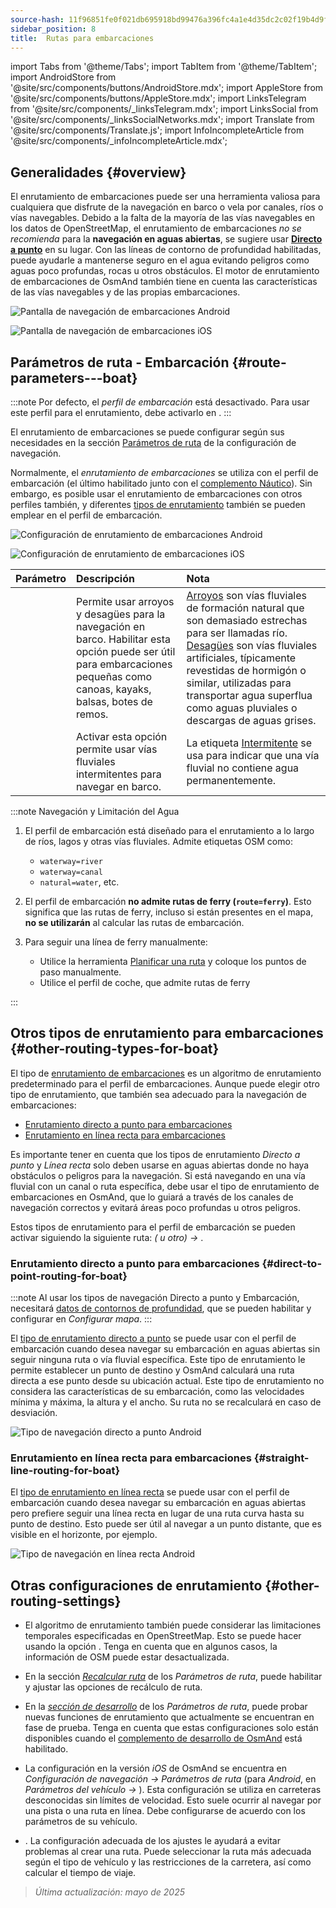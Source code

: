 ```yaml
---
source-hash: 11f96851fe0f021db695918bd99476a396fc4a1e4d35dc2c02f19b4d9f965751
sidebar_position: 8
title:  Rutas para embarcaciones
---
```

import Tabs from '@theme/Tabs';
import TabItem from '@theme/TabItem';
import AndroidStore from '@site/src/components/buttons/AndroidStore.mdx';
import AppleStore from '@site/src/components/buttons/AppleStore.mdx';
import LinksTelegram from '@site/src/components/_linksTelegram.mdx';
import LinksSocial from '@site/src/components/_linksSocialNetworks.mdx';
import Translate from '@site/src/components/Translate.js';
import InfoIncompleteArticle from '@site/src/components/_infoIncompleteArticle.mdx';



## Generalidades {#overview}

El enrutamiento de embarcaciones puede ser una herramienta valiosa para cualquiera que disfrute de la navegación en barco o vela por canales, ríos o vías navegables. Debido a la falta de la mayoría de las vías navegables en los datos de OpenStreetMap, el enrutamiento de embarcaciones *no se recomienda* para la **navegación en aguas abiertas**, se sugiere usar **[Directo a punto](#direct-to-point-routing-for-boat)** en su lugar. Con las líneas de contorno de profundidad habilitadas, puede ayudarle a mantenerse seguro en el agua evitando peligros como aguas poco profundas, rocas u otros obstáculos.
El motor de enrutamiento de embarcaciones de OsmAnd también tiene en cuenta las características de las vías navegables y de las propias embarcaciones.

<Tabs groupId="operating-systems" queryString="current-os">

<TabItem value="android" label="Android">

![Pantalla de navegación de embarcaciones Android](@site/static/img/navigation/boat/boat_navigation_android.png)

</TabItem>

<TabItem value="ios" label="iOS">

![Pantalla de navegación de embarcaciones iOS](@site/static/img/navigation/boat/boat_navigation_ios.png)

</TabItem>

</Tabs>

## Parámetros de ruta - Embarcación {#route-parameters---boat}

:::note
Por defecto, el *perfil de embarcación* está desactivado. Para usar este perfil para el enrutamiento, debe activarlo en *<Translate android="true" ids="shared_string_menu,shared_string_settings,application_profiles"/>*.
:::

El enrutamiento de embarcaciones se puede configurar según sus necesidades en la sección [Parámetros de ruta](../../navigation/guidance/navigation-settings.md#route-parameters) de la configuración de navegación.

Normalmente, el *enrutamiento de embarcaciones* se utiliza con el perfil de embarcación (el último habilitado junto con el [complemento Náutico](../../plugins/nautical-charts.md)). Sin embargo, es posible usar el enrutamiento de embarcaciones con otros perfiles también, y diferentes [tipos de enrutamiento](#other-routing-types-for-boat) también se pueden emplear en el perfil de embarcación.


<Tabs groupId="operating-systems" queryString="current-os">

<TabItem value="android" label="Android">


![Configuración de enrutamiento de embarcaciones Android](@site/static/img/navigation/routing/boat_routing_andr.png)

</TabItem>

<TabItem value="ios" label="iOS">

![Configuración de enrutamiento de embarcaciones iOS](@site/static/img/navigation/routing/boat_routing_ios.png)

</TabItem>

</Tabs>

| Parámetro | Descripción | Nota |
|:------------|:---------------|:---------------|
| *<Translate android="true" ids="routing_attr_allow_streams_name"/>* | Permite usar arroyos y desagües para la navegación en barco. Habilitar esta opción puede ser útil para embarcaciones pequeñas como canoas, kayaks, balsas, botes de remos. | [Arroyos](https://wiki.openstreetmap.org/wiki/Tag:waterway%3Dstream) son vías fluviales de formación natural que son demasiado estrechas para ser llamadas río. [Desagües](https://wiki.openstreetmap.org/wiki/Tag:waterway%3Ddrain) son vías fluviales artificiales, típicamente revestidas de hormigón o similar, utilizadas para transportar agua superflua como aguas pluviales o descargas de aguas grises.|
| *<Translate android="true" ids="routing_attr_allow_intermittent_name"/>* | Activar esta opción permite usar vías fluviales intermitentes para navegar en barco. | La etiqueta [Intermitente](https://wiki.openstreetmap.org/wiki/Key:intermittent) se usa para indicar que una vía fluvial no contiene agua permanentemente. |


:::note Navegación y Limitación del Agua

1. El perfil de embarcación está diseñado para el enrutamiento a lo largo de ríos, lagos y otras vías fluviales. Admite etiquetas OSM como:
    - `waterway=river`
    - `waterway=canal`
    - `natural=water`, etc.

2. El perfil de embarcación **no admite rutas de ferry (`route=ferry`)**. Esto significa que las rutas de ferry, incluso si están presentes en el mapa, **no se utilizarán** al calcular las rutas de embarcación.

3. Para seguir una línea de ferry manualmente:

    - Utilice la herramienta [Planificar una ruta](../../plan-route/create-route.md) y coloque los puntos de paso manualmente.
    - Utilice el perfil de coche, que admite rutas de ferry

:::

## Otros tipos de enrutamiento para embarcaciones {#other-routing-types-for-boat}

El tipo de [enrutamiento de embarcaciones](#route-parameters---boat) es un algoritmo de enrutamiento predeterminado para el perfil de embarcaciones. Aunque puede elegir otro tipo de enrutamiento, que también sea adecuado para la navegación de embarcaciones:

 - [Enrutamiento directo a punto para embarcaciones](./boat-navigation.md#direct-to-point-routing-for-boat)
 - [Enrutamiento en línea recta para embarcaciones](./boat-navigation.md#straight-line-routing-for-boat)

Es importante tener en cuenta que los tipos de enrutamiento *Directo a punto* y *Línea recta* solo deben usarse en aguas abiertas donde no haya obstáculos o peligros para la navegación. Si está navegando en una vía fluvial con un canal o ruta específica, debe usar el tipo de enrutamiento de embarcaciones en OsmAnd, que lo guiará a través de los canales de navegación correctos y evitará áreas poco profundas u otros peligros.

Estos tipos de enrutamiento para el perfil de embarcación se pueden activar siguiendo la siguiente ruta: *<Translate android="true" ids="shared_string_menu,shared_string_settings,configure_profile"/> (<Translate android="true" ids="app_mode_boat"/> u otro) → <Translate android="true" ids="routing_settings_2,nav_type_hint"/>*.


### Enrutamiento directo a punto para embarcaciones {#direct-to-point-routing-for-boat}

:::note
Al usar los tipos de navegación Directo a punto y Embarcación, necesitará [datos de contornos de profundidad](../../plugins/nautical-charts.md#nautical-map-style), que se pueden habilitar y configurar en *Configurar mapa*.
:::

El [tipo de enrutamiento directo a punto](./direct-to-point-routing.md) se puede usar con el perfil de embarcación cuando desea navegar su embarcación en aguas abiertas sin seguir ninguna ruta o vía fluvial específica. Este tipo de enrutamiento le permite establecer un punto de destino y OsmAnd calculará una ruta directa a ese punto desde su ubicación actual. Este tipo de enrutamiento no considera las características de su embarcación, como las velocidades mínima y máxima, la altura y el ancho. Su ruta no se recalculará en caso de desviación.

![Tipo de navegación directo a punto Android](@site/static/img/navigation/boat/direct_navigation_type_android.png)


### Enrutamiento en línea recta para embarcaciones {#straight-line-routing-for-boat}

El [tipo de enrutamiento en línea recta](./straight-line-routing) se puede usar con el perfil de embarcación cuando desea navegar su embarcación en aguas abiertas pero prefiere seguir una línea recta en lugar de una ruta curva hasta su punto de destino. Esto puede ser útil al navegar a un punto distante, que es visible en el horizonte, por ejemplo.

![Tipo de navegación en línea recta Android](@site/static/img/navigation/boat/straight_navigation_type_android.png)


## Otras configuraciones de enrutamiento {#other-routing-settings}

- El algoritmo de enrutamiento también puede considerar las limitaciones temporales especificadas en OpenStreetMap. Esto se puede hacer usando la opción *[<Translate android="true" ids="temporary_conditional_routing"/>](../routing/osmand-routing.md#consider-temporary-limitations)*. Tenga en cuenta que en algunos casos, la información de OSM puede estar desactualizada.

- En la sección [*Recalcular ruta*](../../navigation/guidance/navigation-settings.md#recalculate-route) de los *Parámetros de ruta*, puede habilitar y ajustar las opciones de recálculo de ruta.

- En la [*sección de desarrollo*](../guidance/navigation-settings.md#development-settings) de los *Parámetros de ruta*, puede probar nuevas funciones de enrutamiento que actualmente se encuentran en fase de prueba. Tenga en cuenta que estas configuraciones solo están disponibles cuando el [complemento de desarrollo de OsmAnd](../../plugins/development.md) está habilitado.

- La configuración *[<Translate ios="true" ids="road_speeds"/>](../guidance/navigation-settings.md#road-speeds)* en la versión *iOS* de OsmAnd se encuentra en *Configuración de navegación → Parámetros de ruta* (para *Android*, en *Parámetros del vehículo → [<Translate android="true" ids="default_speed_setting_title"/>](../guidance/navigation-settings.md#default-speed--road-speeds)*). Esta configuración se utiliza en carreteras desconocidas sin límites de velocidad. Esto suele ocurrir al navegar por una pista o una ruta en línea. Debe configurarse de acuerdo con los parámetros de su vehículo.

- *[<Translate ios="true" ids="vehicle_parameters"/>](../guidance/navigation-settings.md#vehicle-parameters)*. La configuración adecuada de los ajustes le ayudará a evitar problemas al crear una ruta. Puede seleccionar la ruta más adecuada según el tipo de vehículo y las restricciones de la carretera, así como calcular el tiempo de viaje.

> *Última actualización: mayo de 2025*